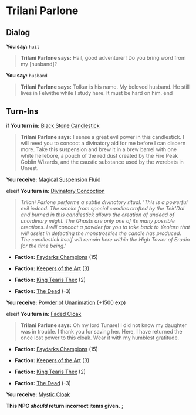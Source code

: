 # Trilani Parlone



## Dialog

**You say:** `hail`



>**Trilani Parlone says:** Hail, good adventurer!  Do you bring word from my [husband]?

**You say:** `husband`



>**Trilani Parlone says:** Tolkar is his name. My beloved husband. He still lives in Felwithe while I study here. It must be hard on him.
end

## Turn-Ins




if **You turn in:** [Black Stone Candlestick](/item/1598)


>**Trilani Parlone says:** I sense a great evil power in this candlestick. I will need you to concoct a divinatory aid for me before I can discern more. Take this suspension and brew it in a brew barrel with one white hellebore, a pouch of the red dust created by the Fire Peak Goblin Wizards, and the caustic substance used by the werebats in Unrest.


 **You receive:**  [Magical Suspension Fluid](/item/1596) 

elseif **You turn in:** [Divinatory Concoction](/item/1597)


>*Trilani Parlone performs a subtle divinatory ritual. 'This is a powerful evil indeed. The smoke from special candles crafted by the Teir'Dal and burned in this candlestick allows the creation of undead of unordinary might. The Ghasts are only one of its many possible creations. I will concoct a powder for you to take back to Yeolarn that will assist in defeating the monstrosities the candle has produced. The candlestick itself will remain here within the High Tower of Erudin for the time being.'*


* __Faction:__ [Faydarks Champions](/faction/246) (15)


* __Faction:__ [Keepers of the Art](/faction/275) (3)


* __Faction:__ [King Tearis Thex](/faction/279) (2)


* __Faction:__ [The Dead](/faction/239) (-3)


 **You receive:**  [Powder of Unanimation](/item/1599) (+1500 exp)

elseif **You turn in:** [Faded Cloak](/item/1056)


>**Trilani Parlone says:** Oh my lord Tunare! I did not know my daughter was in trouble. I thank you for saving her. Here, I have returned the once lost power to this cloak. Wear it with my humblest gratitude.


* __Faction:__ [Faydarks Champions](/faction/246) (15)


* __Faction:__ [Keepers of the Art](/faction/275) (3)


* __Faction:__ [King Tearis Thex](/faction/279) (2)


* __Faction:__ [The Dead](/faction/239) (-3)


 **You receive:**  [Mystic Cloak](/item/1057) 

**This NPC *should* return incorrect items given.**
;

